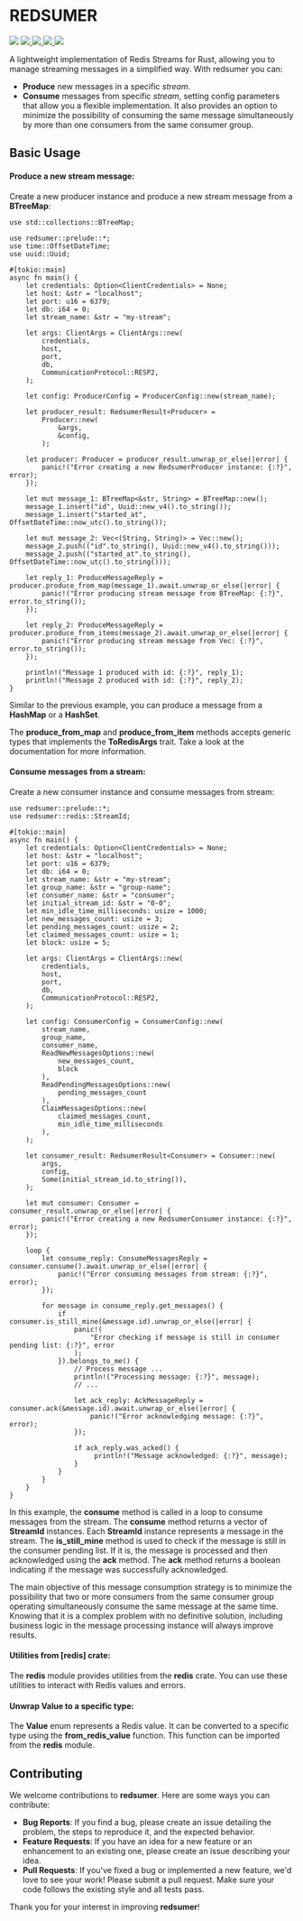 # REDSUMER

<div align="left">
	<img src="https://img.shields.io/github/license/enerBit/redsumer-rs">
	<a href="https://deps.rs/repo/github/enerBit/redsumer-rs">
		<img src="https://deps.rs/repo/github/enerBit/redsumer-rs/status.svg">
	</a>
	<a href="https://github.com/enerBit/redsumer-rs/actions/workflows/CI.yml">
		<img src="https://github.com/enerBit/redsumer-rs/actions/workflows/CI.yml/badge.svg">
	</a>
	<a href="https://crates.io/crates/redsumer">
		<img src="https://img.shields.io/crates/v/redsumer.svg?label=crates.io&color=orange&logo=rust">
	</a>
	<a href="http://docs.rs/redsumer/latest/">
		<img src="https://img.shields.io/static/v1?label=docs.rs&message=latest&color=blue&logo=docsdotrs">
	</a>
</div>

A lightweight implementation of Redis Streams for Rust, allowing you to manage streaming messages in a simplified way. With redsumer you can:

- **Produce** new messages in a specific *stream*.
- **Consume** messages from specific *stream*, setting config parameters that allow you a flexible implementation. It also provides an option to minimize the possibility of consuming the same message simultaneously by more than one consumers from the same consumer group.

## Basic Usage

#### Produce a new stream message:

Create a new producer instance and produce a new stream message from a **BTreeMap**:

```rust,no_run
use std::collections::BTreeMap;

use redsumer::prelude::*;
use time::OffsetDateTime;
use uuid::Uuid;

#[tokio::main]
async fn main() {
    let credentials: Option<ClientCredentials> = None;
    let host: &str = "localhost";
    let port: u16 = 6379;
    let db: i64 = 0;
    let stream_name: &str = "my-stream";

    let args: ClientArgs = ClientArgs::new(
        credentials,
        host,
        port,
        db,
        CommunicationProtocol::RESP2,
    );

    let config: ProducerConfig = ProducerConfig::new(stream_name);

    let producer_result: RedsumerResult<Producer> =
        Producer::new(
            &args,
            &config,
        );

    let producer: Producer = producer_result.unwrap_or_else(|error| {
        panic!("Error creating a new RedsumerProducer instance: {:?}", error);
    });

    let mut message_1: BTreeMap<&str, String> = BTreeMap::new();
    message_1.insert("id", Uuid::new_v4().to_string());
    message_1.insert("started_at", OffsetDateTime::now_utc().to_string());

    let mut message_2: Vec<(String, String)> = Vec::new();
    message_2.push(("id".to_string(), Uuid::new_v4().to_string()));
    message_2.push(("started_at".to_string(), OffsetDateTime::now_utc().to_string()));

    let reply_1: ProduceMessageReply = producer.produce_from_map(message_1).await.unwrap_or_else(|error| {
        panic!("Error producing stream message from BTreeMap: {:?}", error.to_string());
    });

    let reply_2: ProduceMessageReply = producer.produce_from_items(message_2).await.unwrap_or_else(|error| {
        panic!("Error producing stream message from Vec: {:?}", error.to_string());
    });

    println!("Message 1 produced with id: {:?}", reply_1);
    println!("Message 2 produced with id: {:?}", reply_2);
}
```

Similar to the previous example, you can produce a message from a **HashMap** or a **HashSet**.

The **produce_from_map** and **produce_from_item** methods accepts generic types that implements the **ToRedisArgs** trait. Take a look at the documentation for more information.

#### Consume messages from a stream:

Create a new consumer instance and consume messages from stream:

```rust,no_run
use redsumer::prelude::*;
use redsumer::redis::StreamId;

#[tokio::main]
async fn main() {
    let credentials: Option<ClientCredentials> = None;
    let host: &str = "localhost";
    let port: u16 = 6379;
    let db: i64 = 0;
    let stream_name: &str = "my-stream";
    let group_name: &str = "group-name";
    let consumer_name: &str = "consumer";
    let initial_stream_id: &str = "0-0";
    let min_idle_time_milliseconds: usize = 1000;
    let new_messages_count: usize = 3;
    let pending_messages_count: usize = 2;
    let claimed_messages_count: usize = 1;
    let block: usize = 5;

    let args: ClientArgs = ClientArgs::new(
        credentials,
        host,
        port,
        db,
        CommunicationProtocol::RESP2,
    );

    let config: ConsumerConfig = ConsumerConfig::new(
        stream_name,
        group_name,
        consumer_name,
        ReadNewMessagesOptions::new(
            new_messages_count,
            block
        ),
        ReadPendingMessagesOptions::new(
            pending_messages_count
        ),
        ClaimMessagesOptions::new(
            claimed_messages_count,
            min_idle_time_milliseconds
        ),
    );

    let consumer_result: RedsumerResult<Consumer> = Consumer::new(
        args,
        config,
        Some(initial_stream_id.to_string()),
    );

    let mut consumer: Consumer = consumer_result.unwrap_or_else(|error| {
        panic!("Error creating a new RedsumerConsumer instance: {:?}", error);
    });

    loop {
        let consume_reply: ConsumeMessagesReply = consumer.consume().await.unwrap_or_else(|error| {
            panic!("Error consuming messages from stream: {:?}", error);
        });

        for message in consume_reply.get_messages() {
            if consumer.is_still_mine(&message.id).unwrap_or_else(|error| {
                panic!(
                    "Error checking if message is still in consumer pending list: {:?}", error
                );
            }).belongs_to_me() {
                // Process message ...
                println!("Processing message: {:?}", message);
                // ...

                let ack_reply: AckMessageReply = consumer.ack(&message.id).await.unwrap_or_else(|error| {
                    panic!("Error acknowledging message: {:?}", error);
                });

                if ack_reply.was_acked() {
                     println!("Message acknowledged: {:?}", message);
                }
            }
        }
    }
}
```

In this example, the **consume** method is called in a loop to consume messages from the stream.
The **consume** method returns a vector of **StreamId** instances. Each **StreamId** instance represents a message in the stream.
The **is_still_mine** method is used to check if the message is still in the consumer pending list.
If it is, the message is processed and then acknowledged using the **ack** method.
The **ack** method returns a boolean indicating if the message was successfully acknowledged.

The main objective of this message consumption strategy is to minimize the possibility that two or more consumers from the same consumer group operating simultaneously consume the same message at the same time.
Knowing that it is a complex problem with no definitive solution, including business logic in the message processing instance will always improve results.

#### Utilities from [redis] crate:

The **redis** module provides utilities from the **redis** crate. You can use these utilities to interact with Redis values and errors.

#### Unwrap **Value** to a specific type:

The **Value** enum represents a Redis value. It can be converted to a specific type using the **from_redis_value** function. This function can be imported from the **redis** module.

## Contributing

We welcome contributions to **redsumer**. Here are some ways you can contribute:

- **Bug Reports**: If you find a bug, please create an issue detailing the problem, the steps to reproduce it, and the expected behavior.
- **Feature Requests**: If you have an idea for a new feature or an enhancement to an existing one, please create an issue describing your idea.
- **Pull Requests**: If you've fixed a bug or implemented a new feature, we'd love to see your work! Please submit a pull request. Make sure your code follows the existing style and all tests pass.

Thank you for your interest in improving **redsumer**!